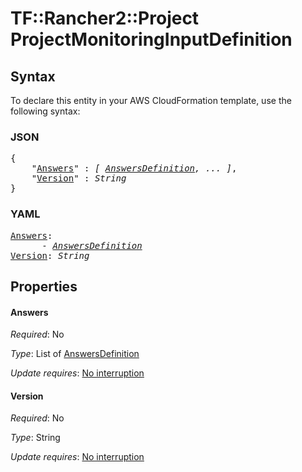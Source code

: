 # TF::Rancher2::Project ProjectMonitoringInputDefinition

## Syntax

To declare this entity in your AWS CloudFormation template, use the following syntax:

### JSON

<pre>
{
    "<a href="#answers" title="Answers">Answers</a>" : <i>[ <a href="answersdefinition.md">AnswersDefinition</a>, ... ]</i>,
    "<a href="#version" title="Version">Version</a>" : <i>String</i>
}
</pre>

### YAML

<pre>
<a href="#answers" title="Answers">Answers</a>: <i>
      - <a href="answersdefinition.md">AnswersDefinition</a></i>
<a href="#version" title="Version">Version</a>: <i>String</i>
</pre>

## Properties

#### Answers

_Required_: No

_Type_: List of <a href="answersdefinition.md">AnswersDefinition</a>

_Update requires_: [No interruption](https://docs.aws.amazon.com/AWSCloudFormation/latest/UserGuide/using-cfn-updating-stacks-update-behaviors.html#update-no-interrupt)

#### Version

_Required_: No

_Type_: String

_Update requires_: [No interruption](https://docs.aws.amazon.com/AWSCloudFormation/latest/UserGuide/using-cfn-updating-stacks-update-behaviors.html#update-no-interrupt)

